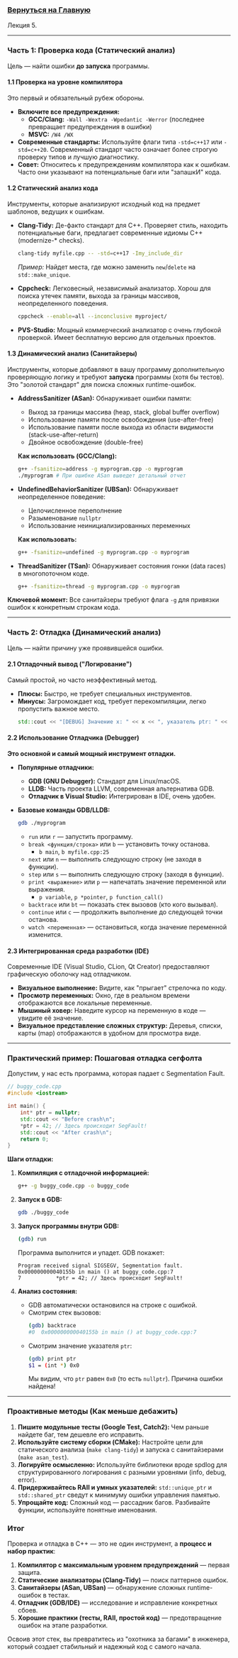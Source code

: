 ### [Вернуться на Главную](/README.md)

Лекция 5.

---

### Часть 1: Проверка кода (Статический анализ)

Цель — найти ошибки **до запуска** программы.

#### 1.1 Проверка на уровне компилятора

Это первый и обязательный рубеж обороны.

*   **Включите все предупреждения:**
    *   **GCC/Clang:** `-Wall -Wextra -Wpedantic -Werror` (последнее превращает предупреждения в ошибки)
    *   **MSVC:** `/W4 /WX`
*   **Современные стандарты:** Используйте флаги типа `-std=c++17` или `-std=c++20`. Современный стандарт часто означает более строгую проверку типов и лучшую диагностику.
*   **Совет:** Относитесь к предупреждениям компилятора как к ошибкам. Часто они указывают на потенциальные баги или "запашкИ" кода.

#### 1.2 Статический анализ кода

Инструменты, которые анализируют исходный код на предмет шаблонов, ведущих к ошибкам.

*   **Clang-Tidy:** Де-факто стандарт для C++. Проверяет стиль, находить потенциальные баги, предлагает современные идиомы C++ (modernize-* checks).
    ```bash
    clang-tidy myfile.cpp -- -std=c++17 -Imy_include_dir
    ```
    *Пример:* Найдет места, где можно заменить `new`/`delete` на `std::make_unique`.

*   **Cppcheck:** Легковесный, независимый анализатор. Хорош для поиска утечек памяти, выхода за границы массивов, неопределенного поведения.
    ```bash
    cppcheck --enable=all --inconclusive myproject/
    ```

*   **PVS-Studio:** Мощный коммерческий анализатор с очень глубокой проверкой. Имеет бесплатную версию для отдельных проектов.

#### 1.3 Динамический анализ (Санитайзеры)

Инструменты, которые добавляют в вашу программу дополнительную проверяющую логику и требуют **запуска** программы (хотя бы тестов). Это "золотой стандарт" для поиска сложных runtime-ошибок.

*   **AddressSanitizer (ASan):** Обнаруживает ошибки памяти:
    *   Выход за границы массива (heap, stack, global buffer overflow)
    *   Использование памяти после освобождения (use-after-free)
    *   Использование памяти после выхода из области видимости (stack-use-after-return)
    *   Двойное освобождение (double-free)

    **Как использовать (GCC/Clang):**
    ```bash
    g++ -fsanitize=address -g myprogram.cpp -o myprogram
    ./myprogram # При ошибке ASan выведет детальный отчет
    ```

*   **UndefinedBehaviorSanitizer (UBSan):** Обнаруживает неопределенное поведение:
    *   Целочисленное переполнение
    *   Разыменование `nullptr`
    *   Использование неинициализированных переменных

    **Как использовать:**
    ```bash
    g++ -fsanitize=undefined -g myprogram.cpp -o myprogram
    ```

*   **ThreadSanitizer (TSan):** Обнаруживает состояния гонки (data races) в многопоточном коде.
    ```bash
    g++ -fsanitize=thread -g myprogram.cpp -o myprogram
    ```

**Ключевой момент:** Все санитайзеры требуют флага `-g` для привязки ошибок к конкретным строкам кода.

---

### Часть 2: Отладка (Динамический анализ)

Цель — найти причину уже проявившейся ошибки.

#### 2.1 Отладочный вывод ("Логирование")

Самый простой, но часто неэффективный метод.

*   **Плюсы:** Быстро, не требует специальных инструментов.
*   **Минусы:** Загромождает код, требует перекомпиляции, легко пропустить важное место.
    ```cpp
    std::cout << "[DEBUG] Значение x: " << x << ", указатель ptr: " << ptr << std::endl;
    ```

#### 2.2 Использование Отладчика (Debugger)

**Это основной и самый мощный инструмент отладки.**

*   **Популярные отладчики:**
    *   **GDB (GNU Debugger):** Стандарт для Linux/macOS.
    *   **LLDB:** Часть проекта LLVM, современная альтернатива GDB.
    *   **Отладчик в Visual Studio:** Интегрирован в IDE, очень удобен.

*   **Базовые команды GDB/LLDB:**
    ```bash
    gdb ./myprogram
    ```
    *   `run` или `r` — запустить программу.
    *   `break <функция/строка>` или `b` — установить точку останова.
        *   `b main`, `b myfile.cpp:25`
    *   `next` или `n` — выполнить следующую строку (не заходя в функции).
    *   `step` или `s` — выполнить следующую строку (заходя в функции).
    *   `print <выражение>` или `p` — напечатать значение переменной или выражения.
        *   `p variable`, `p *pointer`, `p function_call()`
    *   `backtrace` или `bt` — показать стек вызовов (кто кого вызывал).
    *   `continue` или `c` — продолжить выполнение до следующей точки останова.
    *   `watch <переменная>` — остановиться, когда значение переменной изменится.

#### 2.3 Интегрированная среда разработки (IDE)

Современные IDE (Visual Studio, CLion, Qt Creator) предоставляют графическую оболочку над отладчиком.

*   **Визуальное выполнение:** Видите, как "прыгает" стрелочка по коду.
*   **Просмотр переменных:** Окно, где в реальном времени отображаются все локальные переменные.
*   **Мышиный ховер:** Наведите курсор на переменную в коде — увидите её значение.
*   **Визуальное представление сложных структур:** Деревья, списки, карты (map) отображаются в удобном для просмотра виде.

---

### Практический пример: Пошаговая отладка сегфолта

Допустим, у нас есть программа, которая падает с Segmentation Fault.

```cpp
// buggy_code.cpp
#include <iostream>

int main() {
    int* ptr = nullptr;
    std::cout << "Before crash\n";
    *ptr = 42; // Здесь происходит SegFault!
    std::cout << "After crash\n";
    return 0;
}
```

**Шаги отладки:**

1.  **Компиляция с отладочной информацией:**
    ```bash
    g++ -g buggy_code.cpp -o buggy_code
    ```

2.  **Запуск в GDB:**
    ```bash
    gdb ./buggy_code
    ```

3.  **Запуск программы внутри GDB:**
    ```bash
    (gdb) run
    ```
    Программа выполнится и упадет. GDB покажет:
    ```
    Program received signal SIGSEGV, Segmentation fault.
    0x000000000040155b in main () at buggy_code.cpp:7
    7           *ptr = 42; // Здесь происходит SegFault!
    ```

4.  **Анализ состояния:**
    *   GDB автоматически остановился на строке с ошибкой.
    *   Смотрим стек вызовов:
        ```bash
        (gdb) backtrace
        #0  0x000000000040155b in main () at buggy_code.cpp:7
        ```
    *   Смотрим значение указателя `ptr`:
        ```bash
        (gdb) print ptr
        $1 = (int *) 0x0
        ```
        Мы видим, что `ptr` равен `0x0` (то есть `nullptr`). Причина ошибки найдена!

---

### Проактивные методы (Как меньше дебажить)

1.  **Пишите модульные тесты (Google Test, Catch2):** Чем раньше найдете баг, тем дешевле его исправить.
2.  **Используйте систему сборки (CMake):** Настройте цели для статического анализа (`make clang-tidy`) и запуска с санитайзерами (`make asan_test`).
3.  **Логируйте осмысленно:** Используйте библиотеки вроде spdlog для структурированного логирования с разными уровнями (info, debug, error).
4.  **Придерживайтесь RAII и умных указателей:** `std::unique_ptr` и `std::shared_ptr` сведут к минимуму ошибки управления памятью.
5.  **Упрощайте код:** Сложный код — рассадник багов. Разбивайте функции, используйте понятные именования.

### Итог

Проверка и отладка в C++ — это не один инструмент, а **процесс и набор практик**:

1.  **Компилятор с максимальным уровнем предупреждений** — первая защита.
2.  **Статические анализаторы (Clang-Tidy)** — поиск паттернов ошибок.
3.  **Санитайзеры (ASan, UBSan)** — обнаружение сложных runtime-ошибок в тестах.
4.  **Отладчик (GDB/IDE)** — исследование и исправление конкретных сбоев.
5.  **Хорошие практики (тесты, RAII, простой код)** — предотвращение ошибок на этапе разработки.

Освоив этот стек, вы превратитесь из "охотника за багами" в инженера, который создает стабильный и надежный код с самого начала.